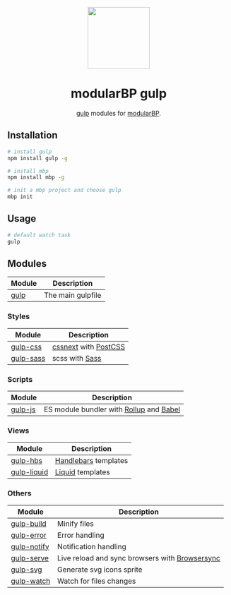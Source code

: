 <p align="center">
    <a href="https://github.com/modularorg/modularbp-gulp">
        <img src="https://user-images.githubusercontent.com/4596862/37635200-aa3271b2-2bd0-11e8-8a65-9cafa0addd67.png" height="140">
    </a>
</p>
<h1 align="center">modularBP gulp</h1>
<p align="center"><a href="https://github.com/gulpjs/gulp/">gulp</a> modules for <a href="https://github.com/modularorg/modularbp">modularBP</a>.</p>

## Installation
```sh
# install gulp
npm install gulp -g

# install mbp
npm install mbp -g

# init a mbp project and choose gulp
mbp init
```

## Usage
```sh
# default watch task
gulp
```

## Modules
| Module | Description |
| ------ | ----------- |
| [gulp] | The main gulpfile |

### Styles
| Module | Description |
| ------ | ----------- |
| [gulp-css] | [cssnext] with [PostCSS] |
| [gulp-sass] | scss with [Sass] |

### Scripts
| Module | Description |
| ------ | ----------- |
| [gulp-js] | ES module bundler with [Rollup] and [Babel] |

### Views
| Module | Description |
| ------ | ----------- |
| [gulp-hbs] | [Handlebars] templates |
| [gulp-liquid] | [Liquid] templates |

### Others
| Module | Description |
| ------ | ----------- |
| [gulp-build] | Minify files |
| [gulp-error] | Error handling |
| [gulp-notify] | Notification handling |
| [gulp-serve] | Live reload and sync browsers with [Browsersync] |
| [gulp-svg] | Generate svg icons sprite |
| [gulp-watch] | Watch for files changes |

[modularBP]: https://github.com/modularorg/modularbp#readme
[gulp]: https://github.com/modularorg/modularbp-gulp
[gulp-css]: https://github.com/modularorg/modularbp-gulp/tree/master/modules/gulp-css
[gulp-sass]: https://github.com/modularorg/modularbp-gulp/tree/master/modules/gulp-sass
[gulp-js]: https://github.com/modularorg/modularbp-gulp/tree/master/modules/gulp-js
[gulp-hbs]: https://github.com/modularorg/modularbp-gulp/tree/master/modules/gulp-hbs
[gulp-liquid]: https://github.com/modularorg/modularbp-gulp/tree/master/modules/gulp-liquid
[gulp-build]: https://github.com/modularorg/modularbp-gulp/tree/master/modules/gulp-build
[gulp-error]: https://github.com/modularorg/modularbp-gulp/tree/master/modules/gulp-error
[gulp-notify]: https://github.com/modularorg/modularbp-gulp/tree/master/modules/gulp-notify
[gulp-serve]: https://github.com/modularorg/modularbp-gulp/tree/master/modules/gulp-serve
[gulp-svg]: https://github.com/modularorg/modularbp-gulp/tree/master/modules/gulp-svg
[gulp-watch]: https://github.com/modularorg/modularbp-gulp/tree/master/modules/gulp-watch

[cssnext]: https://github.com/MoOx/postcss-cssnext
[PostCSS]: https://github.com/postcss/postcss
[Sass]: https://github.com/sass/libsass
[Handlebars]: https://github.com/wycats/handlebars.js
[Liquid]: https://github.com/Shopify/liquid
[Rollup]: https://github.com/rollup/rollup
[Babel]: https://github.com/babel/babel
[Browsersync]: https://github.com/Browsersync/browser-sync
